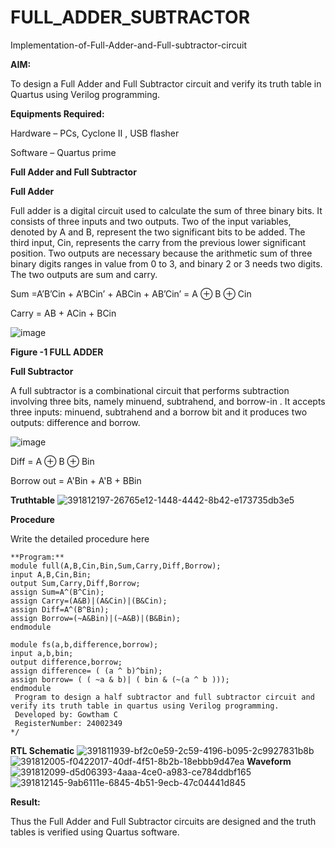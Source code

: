 # FULL_ADDER_SUBTRACTOR

Implementation-of-Full-Adder-and-Full-subtractor-circuit

**AIM:**

To design a Full Adder and Full Subtractor circuit and verify its truth table in Quartus using Verilog programming.

**Equipments Required:**

Hardware – PCs, Cyclone II , USB flasher

Software – Quartus prime

**Full Adder and Full Subtractor**

**Full Adder**

Full adder is a digital circuit used to calculate the sum of three binary bits. It consists of three inputs and two outputs. Two of the input variables, denoted by A and B, represent the two significant bits to be added. The third input, Cin, represents the carry from the previous lower significant position. Two outputs are necessary because the arithmetic sum of three binary digits ranges in value from 0 to 3, and binary 2 or 3 needs two digits. The two outputs are sum and carry.

Sum =A’B’Cin + A’BCin’ + ABCin + AB’Cin’ = A ⊕ B ⊕ Cin 

Carry = AB + ACin + BCin

![image](https://github.com/naavaneetha/FULL_ADDER_SUBTRACTOR/assets/154305477/0f30ba51-5ffb-4198-845f-18e054f675e7)

**Figure -1 FULL ADDER**

**Full Subtractor**

A full subtractor is a combinational circuit that performs subtraction involving three bits, namely minuend, subtrahend, and borrow-in . It accepts three inputs: minuend, subtrahend and a borrow bit and it produces two outputs: difference and borrow.

![image](https://github.com/naavaneetha/FULL_ADDER_SUBTRACTOR/assets/154305477/02b24f51-ab51-4304-9ad6-7b81ffc1ead5)

Diff = A ⊕ B ⊕ Bin 

Borrow out = A'Bin + A'B + BBin

**Truthtable**
![391812197-26765e12-1448-4442-8b42-e173735db3e5](https://github.com/user-attachments/assets/78138294-03a0-4dea-9850-882bae535beb)

**Procedure**

Write the detailed procedure here
~~~
**Program:**
module full(A,B,Cin,Bin,Sum,Carry,Diff,Borrow);
input A,B,Cin,Bin;
output Sum,Carry,Diff,Borrow;
assign Sum=A^(B^Cin);
assign Carry=(A&B)|(A&Cin)|(B&Cin);
assign Diff=A^(B^Bin);
assign Borrow=(~A&Bin)|(~A&B)|(B&Bin);
endmodule

module fs(a,b,difference,borrow);
input a,b,bin;
output difference,borrow;
assign difference= ( (a ^ b)^bin);
assign borrow= ( ( ~a & b)| ( bin & (~(a ^ b )));
endmodule
 Program to design a half subtractor and full subtractor circuit and verify its truth table in quartus using Verilog programming.
 Developed by: Gowtham C
 RegisterNumber: 24002349
*/
~~~
**RTL Schematic**
![391811939-bf2c0e59-2c59-4196-b095-2c9927831b8b](https://github.com/user-attachments/assets/c8170c9a-17e3-4f0e-bcb3-0bbd496eebc4)
![391812005-f0422017-40df-4f51-8b2b-18ebbb9d47ea](https://github.com/user-attachments/assets/553bf8c9-5ee9-4577-931b-30b2a27488bc) 
**Waveform**
![391812099-d5d06393-4aaa-4ce0-a983-ce784ddbf165](https://github.com/user-attachments/assets/3a8473b9-f273-4ab1-8e0c-908f3717bda7)
![391812145-9ab6111e-6845-4b51-9ecb-47c04441d845](https://github.com/user-attachments/assets/8c6e24b2-2cec-4735-be09-1ecc077704ea)

**Result:**

Thus the Full Adder and Full Subtractor circuits are designed and the truth tables is verified using Quartus software.



